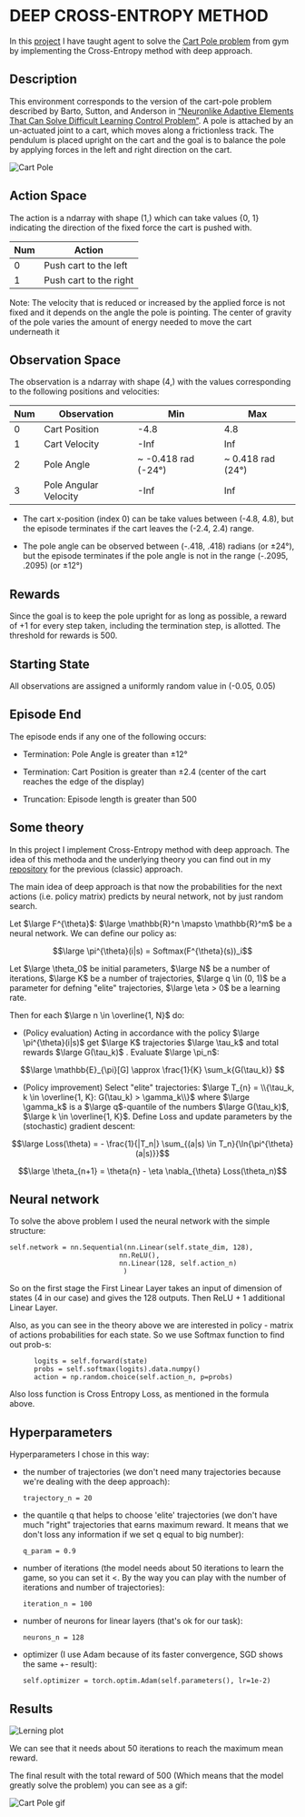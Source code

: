 # DEEP CROSS-ENTROPY METHOD

In this [project](https://github.com/privet1mir/Deep-Reinforcement-Learning/blob/main/Deep%20Cross-Entropy%20Method.%20Cart%20Pole/main.ipynb) I have taught agent to solve the [Cart Pole problem](https://www.gymlibrary.dev/environments/classic_control/cart_pole/) from gym by implementing the Cross-Entropy method with deep approach. 

## Description 

This environment corresponds to the version of the cart-pole problem described by Barto, Sutton, and Anderson in [“Neuronlike Adaptive Elements That Can Solve Difficult Learning Control Problem”](https://ieeexplore.ieee.org/document/6313077). A pole is attached by an un-actuated joint to a cart, which moves along a frictionless track. The pendulum is placed upright on the cart and the goal is to balance the pole by applying forces in the left and right direction on the cart.

![Cart Pole](https://github.com/privet1mir/Deep-Reinforcement-Learning/blob/main/Deep%20Cross-Entropy%20Method.%20Cart%20Pole/pictures/cart_pole.png)

## Action Space

The action is a ndarray with shape (1,) which can take values {0, 1} indicating the direction of the fixed force the cart is pushed with.

| Num | Action  |
| ------- | --- |
| 0 | Push cart to the left | 
| 1 | Push cart to the right | 

Note: The velocity that is reduced or increased by the applied force is not fixed and it depends on the angle the pole is pointing. The center of gravity of the pole varies the amount of energy needed to move the cart underneath it

## Observation Space

The observation is a ndarray with shape (4,) with the values corresponding to the following positions and velocities:

| Num | Observation  | Min | Max |
| ------- | --- | --- | --- |
| 0 | Cart Position | -4.8 | 4.8 |
| 1 | Cart Velocity | -Inf | Inf |
| 2 | Pole Angle | ~ -0.418 rad (-24°) | ~ 0.418 rad (24°) |
| 3 | Pole Angular Velocity | -Inf | Inf |

* The cart x-position (index 0) can be take values between (-4.8, 4.8), but the episode terminates if the cart leaves the (-2.4, 2.4) range.

* The pole angle can be observed between (-.418, .418) radians (or ±24°), but the episode terminates if the pole angle is not in the range (-.2095, .2095) (or ±12°)

## Rewards

Since the goal is to keep the pole upright for as long as possible, a reward of +1 for every step taken, including the termination step, is allotted. The threshold for rewards is 500. 

## Starting State

All observations are assigned a uniformly random value in (-0.05, 0.05)

## Episode End

The episode ends if any one of the following occurs:

* Termination: Pole Angle is greater than ±12°

* Termination: Cart Position is greater than ±2.4 (center of the cart reaches the edge of the display)

* Truncation: Episode length is greater than 500

## Some theory 

In this project I implement Cross-Entropy method with deep approach. The idea of this methoda and the underlying theory you can find out in my [repository](https://github.com/privet1mir/Deep-Reinforcement-Learning/tree/main/Cross-Entropy%20Method) for the previous (classic) approach. 

The main idea of deep approach is that now the probabilities for the next actions (i.e. policy matrix) predicts by neural network, not by just random search. 

Let $\large F^{\theta}$: $\large \mathbb{R}^n \mapsto \mathbb{R}^m$ be a neural network. We can define our policy as: 

$$\large \pi^{\theta}(i|s) = Softmax(F^{\theta}(s))_i$$ 

Let $\large \theta_0$ be initial parameters, $\large N$ be a number of iterations, $\large K$ be a number of trajectories, $\large q \in (0, 1)$ be a parameter for defning "elite" trajectories, $\large \eta > 0$ be a learning rate.

Then for each $\large n \in \overline{1, N}$ do: 

* (Policy evaluation) Acting in accordance with the policy $\large \pi^{\theta}(i|s)$ get $\large K$ trajectories $\large \tau_k$ and total rewards $\large G(\tau_k)$ . Evaluate $\large \pi_n$:

$$\large \mathbb{E}_{\pi}[G] \approx \frac{1}{K} \sum_k{G(\tau_k)} $$

* (Policy improvement) Select "elite" trajectories:  $\large T_{n} = \\{\tau_k, k \in \overline{1, K}: G(\tau_k) > \gamma_k\\}$ where $\large \gamma_k$ is a $\large q$-quantile of the
numbers $\large G(\tau_k)$, $\large k \in \overline{1, K}$. Define Loss and update parameters by the (stochastic) gradient descent:

$$\large Loss(\theta) = - \frac{1}{|T_n|} \sum_{(a|s) \in T_n}{\ln{\pi^{\theta} (a|s)}}$$


$$\large \theta_{n+1} = \theta{n} - \eta \nabla_{\theta} Loss(\theta_n)$$

## Neural network 

To solve the above problem I used the neural network with the simple structure: 

  ```
self.network = nn.Sequential(nn.Linear(self.state_dim, 128),
                             nn.ReLU(),
                             nn.Linear(128, self.action_n)
                              )
  ```

So on the first stage the First Linear Layer takes an input of dimension of states (4 in our case) and gives the 128 outputs. Then ReLU + 1 additional Linear Layer. 

Also, as you can see in the theory above we are interested in policy - matrix of actions probabilities for each state. So we use Softmax function to find out prob-s: 

  ```
        logits = self.forward(state)
        probs = self.softmax(logits).data.numpy()
        action = np.random.choice(self.action_n, p=probs)
  ```

Also loss function is Cross Entropy Loss, as mentioned in the formula above.

## Hyperparameters 

Hyperparameters I chose in this way: 

* the number of trajectories (we don't need many trajectories because we're dealing with the deep approach):

  ```
  trajectory_n = 20
  ```
* the quantile q that helps to choose 'elite' trajectories (we don't have much "right" trajectories that earns maximum reward. It means that we don't loss any information if we set q equal to big number):

  ```
  q_param = 0.9
  ```
* number of iterations (the model needs about 50 iterations to learn the game, so you can set it <. By the way you can play with the number of iterations and number of trajectories):

  ```
  iteration_n = 100
  ```

* number of neurons for linear layers (that's ok for our task):

  ```
  neurons_n = 128
  ```
  
* optimizer (I use Adam because of its faster convergence, SGD shows the same +- result):

  ```
  self.optimizer = torch.optim.Adam(self.parameters(), lr=1e-2)
  ```

## Results 

![Lerning plot](https://github.com/privet1mir/Deep-Reinforcement-Learning/blob/main/Deep%20Cross-Entropy%20Method.%20Cart%20Pole/pictures/Cart_Pole_graph.png)

We can see that it needs about 50 iterations to reach the maximum mean reward. 

The final result with the total reward of 500 (Which means that the model greatly solve the problem) you can see as a gif: 

![Cart Pole gif](https://github.com/privet1mir/Deep-Reinforcement-Learning/blob/main/Deep%20Cross-Entropy%20Method.%20Cart%20Pole/pictures/Cart_Pole.gif)
